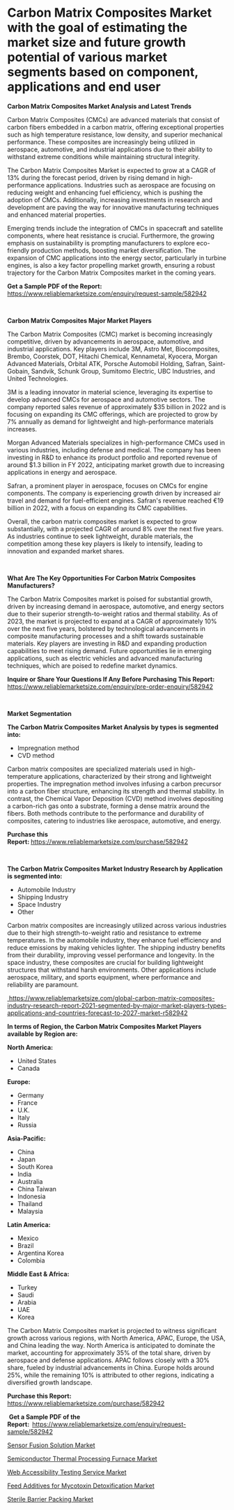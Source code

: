 <p><h1>Carbon Matrix Composites Market with the goal of estimating the market size and future growth potential of various market segments based on component, applications and end user</h1></p><p><strong>Carbon Matrix Composites Market Analysis and Latest Trends</strong></p>
<p><p>Carbon Matrix Composites (CMCs) are advanced materials that consist of carbon fibers embedded in a carbon matrix, offering exceptional properties such as high temperature resistance, low density, and superior mechanical performance. These composites are increasingly being utilized in aerospace, automotive, and industrial applications due to their ability to withstand extreme conditions while maintaining structural integrity.</p><p>The Carbon Matrix Composites Market is expected to grow at a CAGR of 13% during the forecast period, driven by rising demand in high-performance applications. Industries such as aerospace are focusing on reducing weight and enhancing fuel efficiency, which is pushing the adoption of CMCs. Additionally, increasing investments in research and development are paving the way for innovative manufacturing techniques and enhanced material properties. </p><p>Emerging trends include the integration of CMCs in spacecraft and satellite components, where heat resistance is crucial. Furthermore, the growing emphasis on sustainability is prompting manufacturers to explore eco-friendly production methods, boosting market diversification. The expansion of CMC applications into the energy sector, particularly in turbine engines, is also a key factor propelling market growth, ensuring a robust trajectory for the Carbon Matrix Composites market in the coming years.</p></p>
<p><strong>Get a Sample PDF of the Report:&nbsp;</strong> <a href="https://www.reliablemarketsize.com/enquiry/request-sample/582942?utm_campaign=1105&utm_medium=2&utm_source=Github&utm_content=ia&utm_term=09122024&utm_id=carbon-matrix-composites">https://www.reliablemarketsize.com/enquiry/request-sample/582942</a></p>
<p>&nbsp;</p>
<p><strong>Carbon Matrix Composites Major Market Players</strong></p>
<p><p>The Carbon Matrix Composites (CMC) market is becoming increasingly competitive, driven by advancements in aerospace, automotive, and industrial applications. Key players include 3M, Astro Met, Biocomposites, Brembo, Coorstek, DOT, Hitachi Chemical, Kennametal, Kyocera, Morgan Advanced Materials, Orbital ATK, Porsche Automobil Holding, Safran, Saint-Gobain, Sandvik, Schunk Group, Sumitomo Electric, UBC Industries, and United Technologies.</p><p>3M is a leading innovator in material science, leveraging its expertise to develop advanced CMCs for aerospace and automotive sectors. The company reported sales revenue of approximately $35 billion in 2022 and is focusing on expanding its CMC offerings, which are projected to grow by 7% annually as demand for lightweight and high-performance materials increases.</p><p>Morgan Advanced Materials specializes in high-performance CMCs used in various industries, including defense and medical. The company has been investing in R&D to enhance its product portfolio and reported revenue of around $1.3 billion in FY 2022, anticipating market growth due to increasing applications in energy and aerospace.</p><p>Safran, a prominent player in aerospace, focuses on CMCs for engine components. The company is experiencing growth driven by increased air travel and demand for fuel-efficient engines. Safran's revenue reached €19 billion in 2022, with a focus on expanding its CMC capabilities.</p><p>Overall, the carbon matrix composites market is expected to grow substantially, with a projected CAGR of around 8% over the next five years. As industries continue to seek lightweight, durable materials, the competition among these key players is likely to intensify, leading to innovation and expanded market shares.</p></p>
<p>&nbsp;</p>
<p><strong>What Are The Key Opportunities For Carbon Matrix Composites Manufacturers?</strong></p>
<p><p>The Carbon Matrix Composites market is poised for substantial growth, driven by increasing demand in aerospace, automotive, and energy sectors due to their superior strength-to-weight ratios and thermal stability. As of 2023, the market is projected to expand at a CAGR of approximately 10% over the next five years, bolstered by technological advancements in composite manufacturing processes and a shift towards sustainable materials. Key players are investing in R&D and expanding production capabilities to meet rising demand. Future opportunities lie in emerging applications, such as electric vehicles and advanced manufacturing techniques, which are poised to redefine market dynamics.</p></p>
<p><strong>Inquire or Share Your Questions If Any Before Purchasing This Report:</strong> <a href="https://www.reliablemarketsize.com/enquiry/pre-order-enquiry/582942?utm_campaign=1105&utm_medium=2&utm_source=Github&utm_content=ia&utm_term=09122024&utm_id=carbon-matrix-composites">https://www.reliablemarketsize.com/enquiry/pre-order-enquiry/582942</a></p>
<p>&nbsp;</p>
<p><strong>Market Segmentation</strong></p>
<p><strong>The Carbon Matrix Composites Market Analysis by types is segmented into:</strong></p>
<p><ul><li>Impregnation method</li><li>CVD method</li></ul></p>
<p><p>Carbon matrix composites are specialized materials used in high-temperature applications, characterized by their strong and lightweight properties. The impregnation method involves infusing a carbon precursor into a carbon fiber structure, enhancing its strength and thermal stability. In contrast, the Chemical Vapor Deposition (CVD) method involves depositing a carbon-rich gas onto a substrate, forming a dense matrix around the fibers. Both methods contribute to the performance and durability of composites, catering to industries like aerospace, automotive, and energy.</p></p>
<p><strong>Purchase this Report:&nbsp;</strong><a href="https://www.reliablemarketsize.com/purchase/582942?utm_campaign=1105&utm_medium=2&utm_source=Github&utm_content=ia&utm_term=09122024&utm_id=carbon-matrix-composites">https://www.reliablemarketsize.com/purchase/582942</a></p>
<p>&nbsp;</p>
<p><strong>The Carbon Matrix Composites Market Industry Research by Application is segmented into:</strong></p>
<p><ul><li>Automobile Industry</li><li>Shipping Industry</li><li>Space Industry</li><li>Other</li></ul></p>
<p><p>Carbon matrix composites are increasingly utilized across various industries due to their high strength-to-weight ratio and resistance to extreme temperatures. In the automobile industry, they enhance fuel efficiency and reduce emissions by making vehicles lighter. The shipping industry benefits from their durability, improving vessel performance and longevity. In the space industry, these composites are crucial for building lightweight structures that withstand harsh environments. Other applications include aerospace, military, and sports equipment, where performance and reliability are paramount.</p></p>
<p><a href="https://www.reliablemarketsize.com/global-carbon-matrix-composites-industry-research-report-2021-segmented-by-major-market-players-types-applications-and-countries-forecast-to-2027-market-r582942?utm_campaign=1105&utm_medium=2&utm_source=Github&utm_content=ia&utm_term=09122024&utm_id=carbon-matrix-composites">&nbsp;https://www.reliablemarketsize.com/global-carbon-matrix-composites-industry-research-report-2021-segmented-by-major-market-players-types-applications-and-countries-forecast-to-2027-market-r582942</a></p>
<p><strong>In terms of Region, the Carbon Matrix Composites Market Players available by Region are:</strong></p>
<p>
    <p> <strong> North America: </strong>
        <ul>
            <li>United States</li>
            <li>Canada</li>
        </ul>
        </p> 
    <p> <strong> Europe: </strong>
        <ul>
            <li>Germany</li>
            <li>France</li>
            <li>U.K.</li>
            <li>Italy</li>
            <li>Russia</li>
        </ul>
        </p> 
    <p> <strong> Asia-Pacific: </strong>
        <ul>
            <li>China</li>
            <li>Japan</li>
            <li>South Korea</li>
            <li>India</li>
            <li>Australia</li>
            <li>China Taiwan</li>
            <li>Indonesia</li>
            <li>Thailand</li>
            <li>Malaysia</li>
        </ul>
        </p> 
    <p> <strong> Latin America: </strong>
        <ul>
            <li>Mexico</li>
            <li>Brazil</li>
            <li>Argentina Korea</li>
            <li>Colombia</li>
        </ul>
        </p> 
    <p> <strong> Middle East & Africa: </strong>
        <ul>
            <li>Turkey</li>
            <li>Saudi</li>
            <li>Arabia</li>
            <li>UAE</li>
            <li>Korea</li>
        </ul>
    </p>
    </p>
<p><p>The Carbon Matrix Composites market is projected to witness significant growth across various regions, with North America, APAC, Europe, the USA, and China leading the way. North America is anticipated to dominate the market, accounting for approximately 35% of the total share, driven by aerospace and defense applications. APAC follows closely with a 30% share, fueled by industrial advancements in China. Europe holds around 25%, while the remaining 10% is attributed to other regions, indicating a diversified growth landscape.</p></p>
<p><strong>Purchase this Report: </strong><a href="https://www.reliablemarketsize.com/purchase/582942?utm_campaign=1105&utm_medium=2&utm_source=Github&utm_content=ia&utm_term=09122024&utm_id=carbon-matrix-composites">https://www.reliablemarketsize.com/purchase/582942</a></p>
<p>&nbsp;<strong>Get a Sample PDF of the Report:&nbsp;&nbsp;</strong><a href="https://www.reliablemarketsize.com/enquiry/request-sample/582942?utm_campaign=1105&utm_medium=2&utm_source=Github&utm_content=ia&utm_term=09122024&utm_id=carbon-matrix-composites">https://www.reliablemarketsize.com/enquiry/request-sample/582942</a></p>
<p><strong></strong></p>
<p><p><a href="https://www.linkedin.com/pulse/sensor-fusion-solution-market-competitive-landscape-key-trends-juc0f?utm_campaign=1105&utm_medium=2&utm_source=Github&utm_content=ia&utm_term=09122024&utm_id=carbon-matrix-composites">Sensor Fusion Solution Market</a></p><p><a href="https://www.linkedin.com/pulse/the-sympatico-insight-9odme?utm_campaign=1105&utm_medium=2&utm_source=Github&utm_content=ia&utm_term=09122024&utm_id=carbon-matrix-composites">Semiconductor Thermal Processing Furnace Market</a></p><p><a href="https://www.linkedin.com/pulse/future-web-accessibility-testing-service-market-trend-analysis-pe5mf?utm_campaign=1105&utm_medium=2&utm_source=Github&utm_content=ia&utm_term=09122024&utm_id=carbon-matrix-composites">Web Accessibility Testing Service Market</a></p><p><a href="https://www.linkedin.com/pulse/futur-trend-quest-sl8ue?utm_campaign=1105&utm_medium=2&utm_source=Github&utm_content=ia&utm_term=09122024&utm_id=carbon-matrix-composites">Feed Additives for Mycotoxin Detoxification Market</a></p><p><a href="https://www.linkedin.com/pulse/market-dynamics-sterile-barrier-packing-key-trends-macroeconomic-7imnf?utm_campaign=1105&utm_medium=2&utm_source=Github&utm_content=ia&utm_term=09122024&utm_id=carbon-matrix-composites">Sterile Barrier Packing Market</a></p></p>